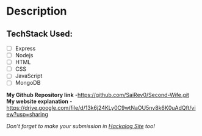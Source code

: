 # Description

## TechStack Used:

- [ ] Express
- [ ] Nodejs
- [ ] HTML
- [ ] CSS
- [ ] JavaScript
- [ ] MongoDB

**My Github Repository link** -https://github.com/SaiRev0/Second-Wife.git
**My website explanation** -https://drive.google.com/file/d/13k6j24KLy0C9wtNaOU5nv8k6K0uAdQft/view?usp=sharing

_Don't forget to make your submission in [Hackalog Site](https://hackalog.copsiitbhu.co.in/hackathon/debug-it-2022 "DebugIt'22") too!_
